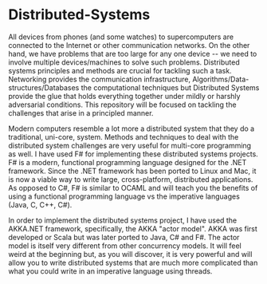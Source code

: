 # Distributed-Systems

All devices from phones (and some watches) to supercomputers are connected to the Internet or other communication networks. On the other hand, we have problems that are too large for any one device -- we need to involve multiple devices/machines to solve such problems. Distributed systems principles and methods are crucial for tackling such a task. Networking provides the communication infrastructure, Algorithms/Data-structures/Databases the computational techniques but Distributed Systems provide the glue that holds everything together under mildly or harshly adversarial conditions. This repository will be focused on tackling the challenges that arise in a principled manner.

Modern computers resemble a lot more a distributed system that they do a traditional, uni-core, system. Methods and techniques to deal with the distributed system challenges are very useful for multi-core programming as well.
I have used F# for implementing these distributed systems projects. F# is a modern, functional programming language designed for the .NET framework. Since the .NET framework has been ported to Linux and Mac, it is now a viable way to write large, cross-platform, distributed applications. As opposed to C#, F# is similar to OCAML and will teach you the benefits of using a functional programming language vs the imperative languages (Java, C, C++, C#).

In order to implement the distributed systems project, I have used the AKKA.NET framework, specifically, the AKKA "actor model". AKKA was first developed or Scala but was later ported to Java, C# and F#. The actor model is itself very different from other concurrency models. It will feel weird at the beginning but, as you will discover, it is very powerful and will allow you to write distributed systems that are much more complicated than what you could write in an imperative language using threads. 

